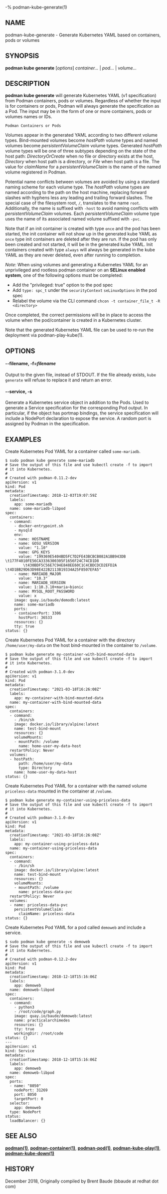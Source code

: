 -% podman-kube-generate(1)
## NAME
podman-kube-generate - Generate Kubernetes YAML based on containers, pods or volumes

## SYNOPSIS
**podman kube generate** [*options*] *container...* | *pod...* | *volume...*

## DESCRIPTION
**podman kube generate** will generate Kubernetes YAML (v1 specification) from Podman containers, pods or volumes. Regardless of whether
the input is for containers or pods, Podman will always generate the specification as a Pod. The input may be in the form
of one or more containers, pods or volumes names or IDs.

`Podman Containers or Pods`

Volumes appear in the generated YAML according to two different volume types. Bind-mounted volumes become *hostPath* volume types and named volumes become *persistentVolumeClaim* volume types. Generated *hostPath* volume types will be one of three subtypes depending on the state of the host path: *DirectoryOrCreate* when no file or directory exists at the host, *Directory* when host path is a directory, or *File* when host path is a file. The value for *claimName* for a *persistentVolumeClaim* is the name of the named volume registered in Podman.

Potential name conflicts between volumes are avoided by using a standard naming scheme for each volume type. The *hostPath* volume types are named according to the path on the host machine, replacing forward slashes with hyphens less any leading and trailing forward slashes. The special case of the filesystem root, `/`, translates to the name `root`. Additionally, the name is suffixed with `-host` to avoid naming conflicts with *persistentVolumeClaim* volumes. Each *persistentVolumeClaim* volume type uses the name of its associated named volume suffixed with `-pvc`.

Note that if an init container is created with type `once` and the pod has been started, the init container will not show up in the generated kube YAML as `once` type init containers are deleted after they are run. If the pod has only been created and not started, it will be in the generated kube YAML.
Init containers created with type `always` will always be generated in the kube YAML as they are never deleted, even after running to completion.

*Note*: When using volumes and generating a Kubernetes YAML for an unprivileged and rootless podman container on an **SELinux enabled system**,  one of the following options must be completed:
  * Add the "privileged: true" option to the pod spec
  * Add `type: spc_t` under the `securityContext` `seLinuxOptions` in the pod spec
  * Relabel the volume via the CLI command `chcon -t container_file_t -R <directory>`

Once completed, the correct permissions will be in place to access the volume when the pod/container is created in a Kubernetes cluster.

Note that the generated Kubernetes YAML file can be used to re-run the deployment via podman-play-kube(1).

## OPTIONS

#### **--filename**, **-f**=*filename*

Output to the given file, instead of STDOUT. If the file already exists, `kube generate` will refuse to replace it and return an error.

#### **--service**, **-s**

Generate a Kubernetes service object in addition to the Pods. Used to generate a Service specification for the corresponding Pod output. In particular, if the object has portmap bindings, the service specification will include a NodePort declaration to expose the service. A random port is assigned by Podman in the specification.

## EXAMPLES

Create Kubernetes Pod YAML for a container called `some-mariadb`.
```
$ sudo podman kube generate some-mariadb
# Save the output of this file and use kubectl create -f to import
# it into Kubernetes.
#
# Created with podman-0.11.2-dev
apiVersion: v1
kind: Pod
metadata:
  creationTimestamp: 2018-12-03T19:07:59Z
  labels:
    app: some-mariadb
  name: some-mariadb-libpod
spec:
  containers:
  - command:
    - docker-entrypoint.sh
    - mysqld
    env:
    - name: HOSTNAME
    - name: GOSU_VERSION
      value: "1.10"
    - name: GPG_KEYS
      value: "199369E5404BD5FC7D2FE43BCBCB082A1BB943DB \t177F4010FE56CA3336300305F1656F24C74CD1D8
        \t430BDF5C56E7C94E848EE60C1C4CBDCDCD2EFD2A \t4D1BB29D63D98E422B2113B19334A25F8507EFA5"
    - name: MARIADB_MAJOR
      value: "10.3"
    - name: MARIADB_VERSION
      value: 1:10.3.10+maria~bionic
    - name: MYSQL_ROOT_PASSWORD
      value: x
    image: quay.io/baude/demodb:latest
    name: some-mariadb
    ports:
    - containerPort: 3306
      hostPort: 36533
    resources: {}
    tty: true
status: {}
```

Create Kubernetes Pod YAML for a container with the directory `/home/user/my-data` on the host bind-mounted in the container to `/volume`.
```
$ podman kube generate my-container-with-bind-mounted-data
# Save the output of this file and use kubectl create -f to import
# it into Kubernetes.
#
# Created with podman-3.1.0-dev
apiVersion: v1
kind: Pod
metadata:
  creationTimestamp: "2021-03-18T16:26:08Z"
  labels:
    app: my-container-with-bind-mounted-data
  name: my-container-with-bind-mounted-data
spec:
  containers:
  - command:
    - /bin/sh
    image: docker.io/library/alpine:latest
    name: test-bind-mount
    resources: {}
    volumeMounts:
    - mountPath: /volume
      name: home-user-my-data-host
  restartPolicy: Never
  volumes:
  - hostPath:
      path: /home/user/my-data
      type: Directory
    name: home-user-my-data-host
status: {}
```

Create Kubernetes Pod YAML for a container with the named volume `priceless-data` mounted in the container at `/volume`.
```
$ podman kube generate my-container-using-priceless-data
# Save the output of this file and use kubectl create -f to import
# it into Kubernetes.
#
# Created with podman-3.1.0-dev
apiVersion: v1
kind: Pod
metadata:
  creationTimestamp: "2021-03-18T16:26:08Z"
  labels:
    app: my-container-using-priceless-data
  name: my-container-using-priceless-data
spec:
  containers:
  - command:
    - /bin/sh
    image: docker.io/library/alpine:latest
    name: test-bind-mount
    resources: {}
    volumeMounts:
    - mountPath: /volume
      name: priceless-data-pvc
  restartPolicy: Never
  volumes:
  - name: priceless-data-pvc
    persistentVolumeClaim:
      claimName: priceless-data
status: {}
```

Create Kubernetes Pod YAML for a pod called `demoweb` and include a service.
```
$ sudo podman kube generate -s demoweb
# Save the output of this file and use kubectl create -f to import
# it into Kubernetes.
#
# Created with podman-0.12.2-dev
apiVersion: v1
kind: Pod
metadata:
  creationTimestamp: 2018-12-18T15:16:06Z
  labels:
    app: demoweb
  name: demoweb-libpod
spec:
  containers:
  - command:
    - python3
    - /root/code/graph.py
    image: quay.io/baude/demoweb:latest
    name: practicalarchimedes
    resources: {}
    tty: true
    workingDir: /root/code
status: {}
---
apiVersion: v1
kind: Service
metadata:
  creationTimestamp: 2018-12-18T15:16:06Z
  labels:
    app: demoweb
  name: demoweb-libpod
spec:
  ports:
  - name: "8050"
    nodePort: 31269
    port: 8050
    targetPort: 0
  selector:
    app: demoweb
  type: NodePort
status:
  loadBalancer: {}
```

## SEE ALSO
**[podman(1)](podman.1.md)**, **[podman-container(1)](podman-container.1.md)**, **[podman-pod(1)](podman-pod.1.md)**, **[podman-kube-play(1)](podman-kube-play.1.md)**, **[podman-kube-down(1)](podman-kube-down.1.md)**

## HISTORY
December 2018, Originally compiled by Brent Baude (bbaude at redhat dot com)
